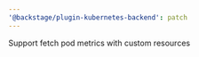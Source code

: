 ```yaml
---
'@backstage/plugin-kubernetes-backend': patch
---
```


Support fetch pod metrics with custom resources
